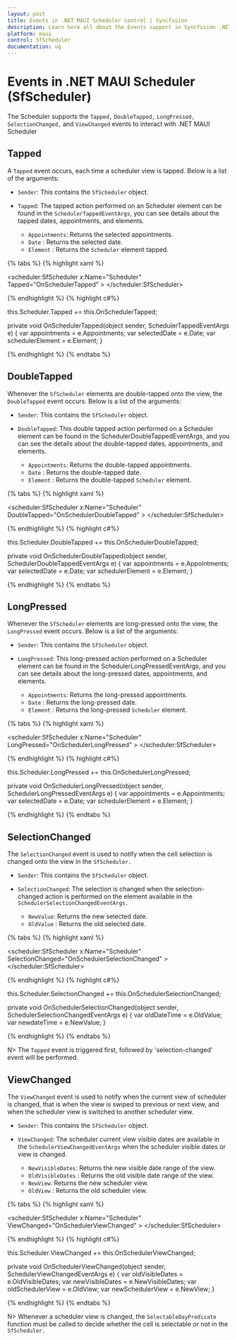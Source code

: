 ```yaml
---
layout: post
title: Events in .NET MAUI Scheduler control | Syncfusion
description: Learn here all about the Events support in Syncfusion .NET MAUI Scheduler (SfScheduler) control and more details.
platform: maui
control: SfScheduler
documentation: ug
---
```


# Events in .NET MAUI Scheduler (SfScheduler)

The Scheduler supports the `Tapped,` `DoubleTapped,` `LongPressed,` `SelectionChanged,` and `ViewChanged` events to interact with .NET MAUI Scheduler 

## Tapped

A `Tapped` event occurs, each time a scheduler view is tapped.
Below is a list of the arguments:

* `Sender`: This contains the `SfScheduler` object.

* `Tapped`: The tapped action performed on an Scheduler element can be found in the `SchedulerTappedEventArgs`, you can see details about the tapped dates, appointments, and elements.

    * `Appointments`: Returns the selected appointments.
    * `Date` : Returns the selected date.
    * `Element` : Returns the `Scheduler` element tapped.

{% tabs %}
{% highlight xaml %}

<scheduler:SfScheduler x:Name="Scheduler" 
                       Tapped="OnSchedulerTapped" >
</scheduler:SfScheduler>

{% endhighlight %}
{% highlight c#%}

this.Scheduler.Tapped += this.OnSchedulerTapped;

private void OnSchedulerTapped(object sender, SchedulerTappedEventArgs e)
{
    var appointments = e.Appointments;
    var selectedDate = e.Date;
    var schedulerElement = e.Element;
}

{% endhighlight %}
{% endtabs %}

## DoubleTapped

Whenever the `SfScheduler` elements are double-tapped onto the view, the `DoubleTapped` event occurs. Below is a list of the arguments:

* `Sender`: This contains the `SfScheduler` object.

* `DoubleTapped`: This double tapped action performed on a Scheduler element can be found in the SchedulerDoubleTappedEventArgs, and you can see the details about the double-tapped dates, appointments, and elements.

    * `Appointments`: Returns the double-tapped appointments.
    * `Date` : Returns the double-tapped date.
    * `Element` : Returns the double-tapped `Scheduler` element.

{% tabs %}
{% highlight xaml %}

<scheduler:SfScheduler x:Name="Scheduler" 
                       DoubleTapped="OnSchedulerDoubleTapped" >
</scheduler:SfScheduler>

{% endhighlight %}
{% highlight c#%}

this.Scheduler.DoubleTapped += this.OnSchedulerDoubleTapped;

private void OnSchedulerDoubleTapped(object sender, SchedulerDoubleTappedEventArgs e)
{
    var appointments = e.Appointments;
    var selectedDate = e.Date;
    var schedulerElement = e.Element;
}

{% endhighlight %}
{% endtabs %}

## LongPressed

Whenever the `SfScheduler` elements are long-pressed onto the view, the `LongPressed` event occurs. Below is a list of the arguments:

* `Sender`: This contains the `SfScheduler` object.

* `LongPressed`: This long-pressed action performed on a Scheduler element can be found in the SchedulerLongPressedEventArgs, and you can see details about the long-pressed dates, appointments, and elements.

    * `Appointments`: Returns the long-pressed appointments.
    * `Date` : Returns the long-pressed date.
    * `Element` : Returns the long-pressed `Scheduler` element.

{% tabs %}
{% highlight xaml %}

<scheduler:SfScheduler x:Name="Scheduler" 
                       LongPressed="OnSchedulerLongPressed" >
</scheduler:SfScheduler>

{% endhighlight %}
{% highlight c#%}

this.Scheduler.LongPressed += this.OnSchedulerLongPressed;

private void OnSchedulerLongPressed(object sender, SchedulerLongPressedEventArgs e)
{
    var appointments = e.Appointments;
    var selectedDate = e.Date;
    var schedulerElement = e.Element;
}

{% endhighlight %}
{% endtabs %}

## SelectionChanged

The `SelectionChanged` event is used to notify when the cell selection is changed onto the view in the `SfScheduler.`

* `Sender`: This contains the `SfScheduler` object.

* `SelectionChanged`: The selection is changed when the selection-changed action is performed on the element available in the `SchedulerSelectionChangedEventArgs.`

    * `NewValue`: Returns the new selected date.
    * `OldValue` : Returns the old selected date.

{% tabs %}
{% highlight xaml %}

<scheduler:SfScheduler x:Name="Scheduler" 
                       SelectionChanged="OnSchedulerSelectionChanged" >
</scheduler:SfScheduler>

{% endhighlight %}
{% highlight c#%}

this.Scheduler.SelectionChanged += this.OnSchedulerSelectionChanged;

private void OnSchedulerSelectionChanged(object sender, SchedulerSelectionChangedEventArgs e)
{
    var oldDateTime = e.OldValue;
    var newdateTime = e.NewValue;
}

{% endhighlight %}
{% endtabs %}

N>
The `Tapped` event is triggered first, followed by 'selection-changed' event will be performed.

## ViewChanged

The `ViewChanged` event is used to notify when the current view of scheduler is changed, that is when the view is swiped to previous or next view, and when the scheduler view is switched to another scheduler view.

* `Sender`: This contains the `SfScheduler` object.

* `ViewChanged`: The scheduler current view visible dates are available in the `SchedulerViewChangedEventArgs` when the scheduler visible dates or view is changed.

    * `NewVisibleDates`: Returns the new visible date range of the view.
    * `OldVisibleDates` : Returns the old visible date range of the view.
    * `NewView`: Returns the new scheduler view. 
    * `OldView` : Returns the old scheduler view.

{% tabs %}
{% highlight xaml %}

<scheduler:SfScheduler x:Name="Scheduler" 
                       ViewChanged="OnSchedulerViewChanged" >
</scheduler:SfScheduler>

{% endhighlight %}
{% highlight c#%}

this.Scheduler.ViewChanged += this.OnSchedulerViewChanged;

private void OnSchedulerViewChanged(object sender, SchedulerViewChangedEventArgs e)
{
    var oldVisibleDates = e.OldVisibleDates;
    var newVisibleDates = e.NewVisibleDates;
    var oldSchedulerView = e.OldView;
    var newSchedulerView = e.NewView;
}

{% endhighlight %}
{% endtabs %}

N>
Whenever a scheduler view is changed, the `SelectableDayPredicate` function must be called to decide whether the cell is selectable or not in the `SfScheduler.`